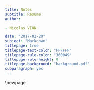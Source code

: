 ```yaml
---
title: Notes
subtitle: Resume
author:

- Nicolas VION

date: "2017-02-20"
subject: "Markdown"
titlepage: true
titlepage-text-color: "FFFFFF"
titlepage-rule-color: "360049"
titlepage-rule-height: 0
titlepage-background: "background.pdf"
subparagraph: yes
...
```

\newpage
